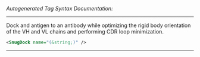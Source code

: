 <!-- THIS IS AN AUTOGENERATED FILE: Don't edit it directly, instead change the schema definition in the code itself. -->

_Autogenerated Tag Syntax Documentation:_

---
Dock and antigen to an antibody while optimizing the rigid body orientation of the VH and VL chains and performing CDR loop minimization.

```xml
<SnugDock name="(&string;)" />
```



---
